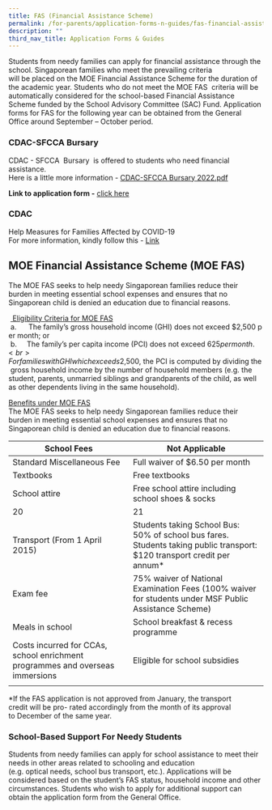 ```yaml
---
title: FAS (Financial Assistance Scheme)
permalink: /for-parents/application-forms-n-guides/fas-financial-assistance-scheme
description: ""
third_nav_title: Application Forms & Guides
---
```

Students from needy families can apply for financial assistance through the school. Singaporean families who meet the prevailing criteria will be placed on the MOE Financial Assistance Scheme for the duration of the academic year. Students who do not meet the MOE FAS  criteria will be  automatically considered for the school-based Financial Assistance Scheme funded by the School Advisory Committee (SAC) Fund. Application forms for FAS for the following year can be obtained from the General Office around September – October period.  

### CDAC-SFCCA Bursary

CDAC - SFCCA  Bursary  is offered to students who need financial assistance. <br>
Here is a little more information - [CDAC-SFCCA Bursary 2022.pdf](/files/CDAC-SFCCA%20Bursary%202022.pdf)

**Link to application form -** [click here](https://www.cdac.org.sg/developing-students/assistance-support/cdac-sfcca-bursary/)

### CDAC

Help Measures for Families Affected by COVID-19 <br>
For more information, kindly follow this - [Link](https://www.cdac.org.sg/help-measures-for-families-affected-by-covid-19/)

## MOE Financial Assistance Scheme (MOE FAS)

The MOE FAS seeks to help needy Singaporean families reduce their burden in meeting essential school expenses and ensures that no Singaporean child is denied an education due to financial reasons.  
  
 <u> Eligibility Criteria for MOE FAS </u>
 a.      The family’s gross household income (GHI) does not exceed $2,500 per month; or  
 b.     The family’s per capita income (PCI) does not exceed $625 per month. <br>
For families with GHI which exceeds $2,500, the PCI is computed by dividing the gross household income by the number of household members (e.g. the student, parents, unmarried siblings and grandparents of the child, as well as other dependents living in the same household).  
  
<u> Benefits under MOE FAS </u> <br>
The MOE FAS seeks to help needy Singaporean families reduce their burden in meeting essential school expenses and ensures that no Singaporean child is denied an education due to financial reasons.

| School Fees |  Not Applicable |
|---|---|
|  Standard Miscellaneous Fee |  Full waiver of $6.50 per month |
|  Textbooks |  Free textbooks |
| School attire | Free school attire including school shoes & socks |
| 20 | 21 |
| Transport (From 1 April 2015) | Students taking School Bus: 50% of school bus fares.<br>Students taking public transport: $120 transport credit per annum* |
|  Exam fee |  75% waiver of National Examination Fees (100% waiver for students under MSF Public Assistance Scheme) |
| Meals in school |  School breakfast & recess programme |
| Costs incurred for CCAs, school enrichment programmes and overseas immersions |  Eligible for school subsidies |
| | |

*If the FAS application is not approved from January, the transport credit will be pro- rated accordingly from the month of its approval to December of the same year.  

### School-Based Support For Needy Students

Students from needy families can apply for school assistance to meet their needs in other areas related to schooling and education (e.g. optical needs, school bus transport, etc.). Applications will be considered based on the student’s FAS status, household income and other circumstances. Students who wish to apply for additional support can obtain the application form from the General Office.